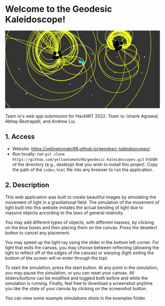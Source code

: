 # Welcome to the Geodesic Kaleidoscope!

![Example Image](examples/8.png)

Team io's web app submission for HackMIT 2022. Team io: Ishank Agrawal, Abhay Bestrapalli, and Andrew Liu. 

## 1. Access
* Website: https://yellowtomato98.github.io/geodesic-kaleidoscopes/
* Run locally: run 
`git clone https://github.com/yellowtomato98/geodesic-kaleidoscopes.git` inside of the directory (e.g., desktop) that you wish to install this project. Copy the path of the `index.html` file into any browser to run the application.

## 2. Description
This web application was built to create beautiful images by simulating the movement of light in a gravitational field. The simulation of the movement of light built into this website imitates the actual bending of light due to massive objects according to the laws of general relativity.

You may add different types of objects, with different masses, by clicking on the blue boxes and then placing them on the canvas. Press the deselect button to cancel any placement.

You may speed up the light ray using the slider in the bottom left corner. For light that exits the canvas, you may choose between reflecting (allowing the light to reflect off of the edges of the canvas) or warping (light exiting the bottom of the screen will re-enter through the top).

To start the simulation, press the start button. At any point in the simulation, you may pause the simulation, or you can reset your canvas. All sliders/buttons can be modified and toggled both before and while the simulation is running. Finally, feel free to download a screenshot anytime you like the state of your canvas by clicking on the screenshot button.

You can view some example simulations shots in the examples folder.